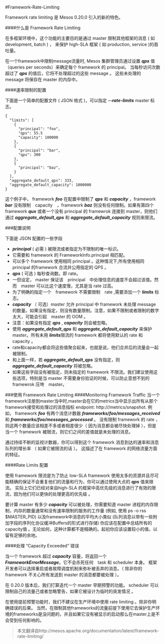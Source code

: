 #Framework-Rate-Limiting

Framework rate limiting 是 Mesos 0.20.0 引入的新的特色。

####什么是 Framework Rate Limiting

在多框架环境中，这个功能的主要目的是通过 master 限制其他框架的消息 ( 如 development, batch ) ， 来保护 high-SLA 框架 ( 如 production, service )的吞吐量。

在一个framework中限制message流量时, Mesos 集群管理员通过设置 ***qps*** 值（queries per seconds）来确定每个 framework 的 principal。 当每秒访问次数超过了 ***qps*** 的值后，它将不处理超过的这些 message 。 这些未处理的　message 将保存在 master 的内存中。

####速率限制的配置

下面是一个简单的配置文件 ( JSON 格式 )，可以指定 ***--rate-limits*** master 标志。
```
{
  "limits": [
    {
      "principal": "foo",
      "qps": 55.5
      "capacity": 100000
    },
    {
      "principal": "bar",
      "qps": 300
    },
    {
      "principal": "baz",
    }
  ],
  "aggregate_default_qps": 333,
  "aggregate_default_capacity": 1000000
}
```

这个例子中， framework ***foo*** 在配置中限制了 ***qps*** 和 ***capacity*** ，framework ***bar*** 没有限制　capacity　，framework ***baz*** 则没有任何限制。如果有第四个 framework ***qux*** 或者一个没有 principal 的 framewrok 连接到 master，则他们通过 ***aggregate_default_qps*** 和 ***aggregate_default_capacity*** 规则来限流。

###配置说明

下面是 JSON 配置的一些字段

* ***principal*** ( 必需 ) 被限流或者指定为不限制的唯一标识。
* 它需要和 framework 的 FrameworkInfo.principal 相匹配。
* 可以多个 framework 使用相同 principal 。这种情况下,所有使用相同 principal 的framework 合流并公用指定的 QPS 。
* ***qps*** ( 可选 ) 每秒查询数。即 rate。
* 一但设定， master 保证该　principal　中处理信息的速度不会超过该值。然而　master 可以比这个速度慢，尤其是当 rate 过高。
* 为了明确的指定一个　framework 不需要限制　rate ,需要添加一个 ***limits*** 标志。
* ***capacity*** （ 可选）master 允许 principal 中 framework 未处理 message 的数量。如果没有指定，则没有数量限制。注意，如果不限制或者限制的数字太大，可能会引起　master 的 OOM 。
* 注意：如果没有指定 ***qps*** , ***capacity*** 则会被忽略。
* 使用 ***aggregate_default_qps*** 和 ***aggregate_default_capacity*** 来保护 master。所有未用 ***limits***限流的 framework 都将使用默认的 rate 和　capacity 。
* rate和capacity都会将这些值聚合起来，也就是说，他们合并后的流量会一起被限制。
* 和上面一样，若 ***aggregate_default_qps*** 没有指定，则 ***aggregate_default_capacity*** 将被忽略。
* 如果这些字段没有被指定，则未指定的 framework 不限流。我们建议使用这些选项，特别是当 master 不需要身份验证的时候，可以防止意想不到的 framewrok 压垮　master。

###使用 Framework Rate Limiting
####Monitoring Framework Traffic
当一个framework注册到master当中时,master会在它的metrics当中显示出所有从那个framework接受和处理过的消息指标 endpoint: http://<master>/metrics/snapshot. 例如， framework ***foo*** 有两个消息计数器 ***frameworks/foo/messages_received*** 和 ***frameworks/foo/messages_processed*** 。 没有限制 framework 的 rate ，则这两个数量应该相差不多或者相差很少（ 因为消息都会被尽快处理掉 ），但是当一个 framework 被限流，则它们之间的差值就是未处理的消息。

通过持续不断的监视计数器，你可以得到这个 framework 消息到达的速率和消息队列的增长率 （ 如果它被限流的话 ）。 这描述了在 framework 的网络流量方面的特征。

####Rate Limits 配置

使用 framework 限流是为了防止 low-SLA framework 使用太多的资源并且尽可能精确的保证不会重复他们的流量和行为，你可以通过使用大点的 ***qps*** 值来限流。 实际上它们已经对来自high-SLA 的框架中高优先级的消息进行了有效的限流，因为他们可以更快的处理更高的优先级 。

要计算 master 有多少 ***capacity*** 可以被处理，你需要知道 master 进程的内存限制，内存的数量通常和没有速率限制的服务的工作量 (例如, 使用 ps -o rss $MASTER_PID) 以及framework中消息的平均大小类似 (队列消息以带有一些附加字段的序列化协议缓冲Buffers的形式进行存储) 你应该在配置中总结所有的capacity值 。无论如何，这种计算都不是精确的。起初你应该设置较小的值，以留有足够的余地。

####处理 “Capacity Exceeded” 错误

当一个 framework 超过 ***capacity*** 容量，将返回一个 ***FrameworkErrorMessage***。它不会杀死任何　task 和 scheduler 本身。 框架开发者可以选择重启或者故障调度机制来弥补被丢弃的消息。（ 除非你的 framework  不关心所有发送到 master 的消息都要被处理 ）。

在 0.20.0 版本后，我们打算迭代一个 master 早期预警的功能。 scheduler 可以限制自己的流量己或者忽略警告，如果它被设计为临时的突发情况 。

在使用提前预警功能时，我们不建议在生产环境中使用 rate limiting 。除非你明确错误的后果。 当然，在限制其他frameworks的流量前提下使用它去保护生产环境的frameworks是没问题的，并且如果它没有被显示的启动那么在master上是不会受到任何影响的。

>本文翻译自http://mesos.apache.org/documentation/latest/framework-rate-limiting/


